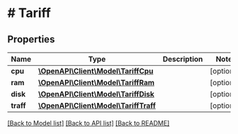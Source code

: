 # # Tariff

## Properties

Name | Type | Description | Notes
------------ | ------------- | ------------- | -------------
**cpu** | [**\OpenAPI\Client\Model\TariffCpu**](TariffCpu.md) |  | [optional]
**ram** | [**\OpenAPI\Client\Model\TariffRam**](TariffRam.md) |  | [optional]
**disk** | [**\OpenAPI\Client\Model\TariffDisk**](TariffDisk.md) |  | [optional]
**traff** | [**\OpenAPI\Client\Model\TariffTraff**](TariffTraff.md) |  | [optional]

[[Back to Model list]](../../README.md#models) [[Back to API list]](../../README.md#endpoints) [[Back to README]](../../README.md)
